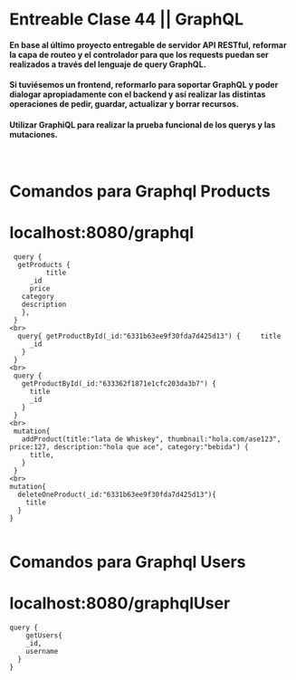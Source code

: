 # Entreable Clase 44 || GraphQL

#### En base al último proyecto entregable de servidor API RESTful, reformar la capa de routeo y el controlador para que los requests puedan ser realizados a través del lenguaje de query GraphQL. 
#### Si tuviésemos un frontend, reformarlo para soportar GraphQL y poder dialogar apropiadamente con el backend y así realizar las distintas operaciones de pedir, guardar, actualizar y borrar recursos.
#### Utilizar GraphiQL para realizar la prueba funcional de los querys y las mutaciones.

<br>

# Comandos para Graphql Products 
# localhost:8080/graphql
``` 
 query {
  getProducts {
         title
     _id
     price
   category
   description
   },
 }
<br>
  query{ getProductById(_id:"6331b63ee9f30fda7d425d13") {     title
     _id
   }
 }
<br>
 query {
   getProductById(_id:"633362f1871e1cfc203da3b7") {
     title
     _id
   }
 }
<br>
 mutation{
   addProduct(title:"lata de Whiskey", thumbnail:"hola.com/ase123", price:127, description:"hola que ace", category:"bebida") {
     title,
   }
 }
<br>
mutation{
  deleteOneProduct(_id:"6331b63ee9f30fda7d425d13"){
    title
  }
}


```
# Comandos para Graphql Users
# localhost:8080/graphqlUser

```
query {
	getUsers{
    _id,
    username
  }
}


```

